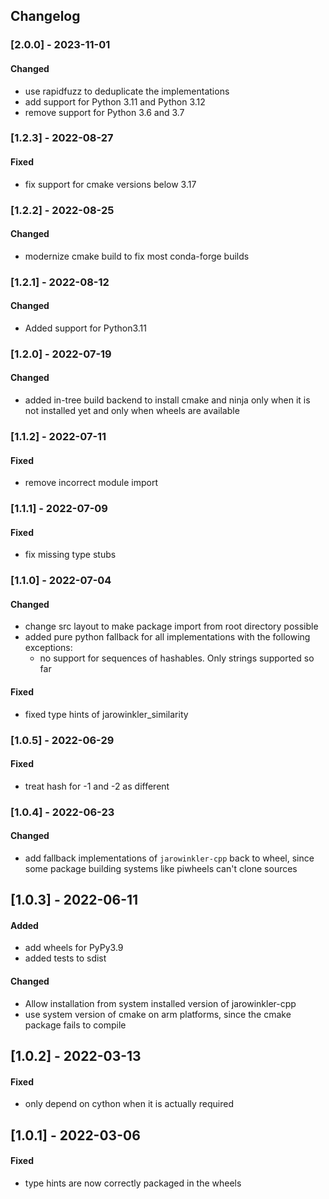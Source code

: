## Changelog

### [2.0.0] - 2023-11-01
#### Changed
- use rapidfuzz to deduplicate the implementations
- add support for Python 3.11 and Python 3.12
- remove support for Python 3.6 and 3.7

### [1.2.3] - 2022-08-27
#### Fixed
- fix support for cmake versions below 3.17

### [1.2.2] - 2022-08-25
#### Changed
- modernize cmake build to fix most conda-forge builds

### [1.2.1] - 2022-08-12
#### Changed
- Added support for Python3.11

### [1.2.0] - 2022-07-19
#### Changed
- added in-tree build backend to install cmake and ninja only when it is not installed yet
  and only when wheels are available

### [1.1.2] - 2022-07-11
#### Fixed
- remove incorrect module import

### [1.1.1] - 2022-07-09
#### Fixed
- fix missing type stubs

### [1.1.0] - 2022-07-04
#### Changed
- change src layout to make package import from root directory possible
- added pure python fallback for all implementations with the following exceptions:
  - no support for sequences of hashables. Only strings supported so far

#### Fixed
- fixed type hints of jarowinkler_similarity

### [1.0.5] - 2022-06-29
#### Fixed
- treat hash for -1 and -2 as different

### [1.0.4] - 2022-06-23
#### Changed
- add fallback implementations of `jarowinkler-cpp` back to wheel,
  since some package building systems like piwheels can't clone sources

## [1.0.3] - 2022-06-11
#### Added
- add wheels for PyPy3.9
- added tests to sdist

#### Changed
- Allow installation from system installed version of jarowinkler-cpp
- use system version of cmake on arm platforms, since the cmake package fails to compile

## [1.0.2] - 2022-03-13
#### Fixed
- only depend on cython when it is actually required

## [1.0.1] - 2022-03-06
#### Fixed
- type hints are now correctly packaged in the wheels
